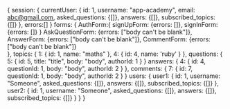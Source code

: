 {
  session: {
    currentUser: {
      id: 1,
      username: "app-academy",
      email: abc@gmail.com,
      asked_questions: {[]},
      answers: {[]},
      subscribed_topics: {[]}
    },
    errors:[]
  }
  forms: {
    AuthForm:{
      signUpForm: {errors: []},
      signInForm: {errors: []}
    }
    AskQuestionForm: {errors: ["body can't be blank"]},
    AnswerForm: {errors: ["body can't be blank"]},
    CommentForm: {errors: ["body can't be blank"]}    
  },
  topics: {
    1: {
      id: 1,
      name: "maths"
    },
    4: {
      id: 4,
      name: 'ruby'
    }
  },
  questions: {
    5: {
      id: 5,
      title: "title",
      body: "body",
      authorId: 1
    }
  }
  answers: {
    4: {
      id: 4,
      questionId: 1,
      body: "body",
      authorId: 2
    }
  },
  comments: {
    7: {
      id: 7,
      questionId: 1,
      body: "body",
      authorId: 2
    }
  }
  users: {
    user1: {
      id: 1,
      username: "Someone",
      asked_questions: {[]},
      answers: {[]},
      subscribed_topics: {[]}
    },
    user2: {
      id: 1,
      username: "Someone",
      asked_questions: {[]},
      answers: {[]},
      subscribed_topics: {[]}
    }
  }
}
